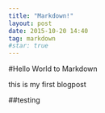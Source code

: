 ```yaml
---
title: "Markdown!"
layout: post
date: 2015-10-20 14:40
tag: markdown
#star: true
---
```



#Hello World to Markdown


this is my first blogpost



##testing

